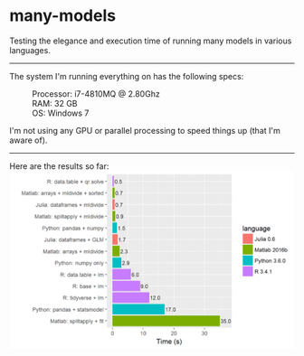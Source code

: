 # many-models
Testing the elegance and execution time of running many models in various languages.

----------

The system I'm running everything on has the following specs:
<dl>
<dd>Processor: i7-4810MQ @ 2.80Ghz</dd>
<dd>RAM: 32 GB</dd>
<dd>OS: Windows 7</dd>
</dl>
I'm not using any GPU or parallel processing to speed things up (that I'm aware of).

----------

Here are the results so far:
![Many Models Timing Results](many_models_results.png?raw=true)

